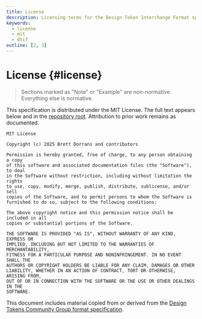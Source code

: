 ```yaml
---
title: License
description: Licensing terms for the Design Token Interchange Format specification.
keywords:
  - license
  - mit
  - dtif
outline: [2, 3]
---
```


# License {#license}

> Sections marked as "Note" or "Example" are non-normative. Everything else is normative.

This specification is distributed under the MIT License. The full text appears below and in the
[repository root](https://github.com/bylapidist/dtif/blob/main/LICENSE.md). Attribution to prior work remains as documented.

```text
MIT License

Copyright (c) 2025 Brett Dorrans and contributors

Permission is hereby granted, free of charge, to any person obtaining a copy
of this software and associated documentation files (the "Software"), to deal
in the Software without restriction, including without limitation the rights
to use, copy, modify, merge, publish, distribute, sublicense, and/or sell
copies of the Software, and to permit persons to whom the Software is
furnished to do so, subject to the following conditions:

The above copyright notice and this permission notice shall be included in all
copies or substantial portions of the Software.

THE SOFTWARE IS PROVIDED "AS IS", WITHOUT WARRANTY OF ANY KIND, EXPRESS OR
IMPLIED, INCLUDING BUT NOT LIMITED TO THE WARRANTIES OF MERCHANTABILITY,
FITNESS FOR A PARTICULAR PURPOSE AND NONINFRINGEMENT. IN NO EVENT SHALL THE
AUTHORS OR COPYRIGHT HOLDERS BE LIABLE FOR ANY CLAIM, DAMAGES OR OTHER
LIABILITY, WHETHER IN AN ACTION OF CONTRACT, TORT OR OTHERWISE, ARISING FROM,
OUT OF OR IN CONNECTION WITH THE SOFTWARE OR THE USE OR OTHER DEALINGS IN THE
SOFTWARE.
```

This document includes material copied from or derived from the
[Design Tokens Community Group format specification](https://design-tokens.github.io/community-group/format/).
